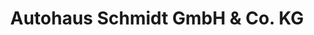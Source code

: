 ---
title: "Autohaus Schmidt GmbH & Co. KG"
url: /pilsting/autohaus-schmidt-gmbh-und-co-kg/
shop: Autohaus
---